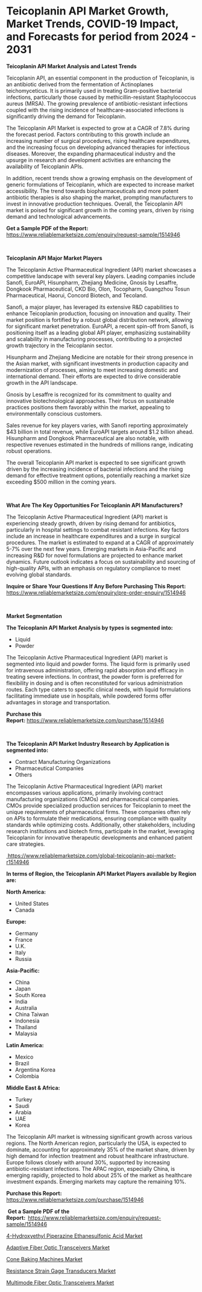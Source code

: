 <p><h1>Teicoplanin API Market Growth, Market Trends, COVID-19 Impact, and Forecasts for period from 2024 - 2031</h1></p><p><strong>Teicoplanin API Market Analysis and Latest Trends</strong></p>
<p><p>Teicoplanin API, an essential component in the production of Teicoplanin, is an antibiotic derived from the fermentation of Actinoplanes teichomyceticus. It is primarily used in treating Gram-positive bacterial infections, particularly those caused by methicillin-resistant Staphylococcus aureus (MRSA). The growing prevalence of antibiotic-resistant infections coupled with the rising incidence of healthcare-associated infections is significantly driving the demand for Teicoplanin.</p><p>The Teicoplanin API Market is expected to grow at a CAGR of 7.8% during the forecast period. Factors contributing to this growth include an increasing number of surgical procedures, rising healthcare expenditures, and the increasing focus on developing advanced therapies for infectious diseases. Moreover, the expanding pharmaceutical industry and the upsurge in research and development activities are enhancing the availability of Teicoplanin APIs.</p><p>In addition, recent trends show a growing emphasis on the development of generic formulations of Teicoplanin, which are expected to increase market accessibility. The trend towards biopharmaceuticals and more potent antibiotic therapies is also shaping the market, prompting manufacturers to invest in innovative production techniques. Overall, the Teicoplanin API market is poised for significant growth in the coming years, driven by rising demand and technological advancements.</p></p>
<p><strong>Get a Sample PDF of the Report:&nbsp;</strong> <a href="https://www.reliablemarketsize.com/enquiry/request-sample/1514946?utm_campaign=1591&utm_medium=2&utm_source=Github&utm_content=ia&utm_term=27102024&utm_id=teicoplanin-api">https://www.reliablemarketsize.com/enquiry/request-sample/1514946</a></p>
<p>&nbsp;</p>
<p><strong>Teicoplanin API Major Market Players</strong></p>
<p><p>The Teicoplanin Active Pharmaceutical Ingredient (API) market showcases a competitive landscape with several key players. Leading companies include Sanofi, EuroAPI, Hisunpharm, Zhejiang Medicine, Gnosis by Lesaffre, Dongkook Pharmaceutical, CKD Bio, Olon, Tocopharm, Guangzhou Tosun Pharmaceutical, Haorui, Concord Biotech, and Tecoland.</p><p>Sanofi, a major player, has leveraged its extensive R&D capabilities to enhance Teicoplanin production, focusing on innovation and quality. Their market position is fortified by a robust global distribution network, allowing for significant market penetration. EuroAPI, a recent spin-off from Sanofi, is positioning itself as a leading global API player, emphasizing sustainability and scalability in manufacturing processes, contributing to a projected growth trajectory in the Teicoplanin sector.</p><p>Hisunpharm and Zhejiang Medicine are notable for their strong presence in the Asian market, with significant investments in production capacity and modernization of processes, aiming to meet increasing domestic and international demand. Their efforts are expected to drive considerable growth in the API landscape.</p><p>Gnosis by Lesaffre is recognized for its commitment to quality and innovative biotechnological approaches. Their focus on sustainable practices positions them favorably within the market, appealing to environmentally conscious customers.</p><p>Sales revenue for key players varies, with Sanofi reporting approximately $43 billion in total revenue, while EuroAPI targets around $1.2 billion ahead. Hisunpharm and Dongkook Pharmaceutical are also notable, with respective revenues estimated in the hundreds of millions range, indicating robust operations.</p><p>The overall Teicoplanin API market is expected to see significant growth driven by the increasing incidence of bacterial infections and the rising demand for effective treatment options, potentially reaching a market size exceeding $500 million in the coming years.</p></p>
<p>&nbsp;</p>
<p><strong>What Are The Key Opportunities For Teicoplanin API Manufacturers?</strong></p>
<p><p>The Teicoplanin Active Pharmaceutical Ingredient (API) market is experiencing steady growth, driven by rising demand for antibiotics, particularly in hospital settings to combat resistant infections. Key factors include an increase in healthcare expenditures and a surge in surgical procedures. The market is estimated to expand at a CAGR of approximately 5-7% over the next few years. Emerging markets in Asia-Pacific and increasing R&D for novel formulations are projected to enhance market dynamics. Future outlook indicates a focus on sustainability and sourcing of high-quality APIs, with an emphasis on regulatory compliance to meet evolving global standards.</p></p>
<p><strong>Inquire or Share Your Questions If Any Before Purchasing This Report:</strong> <a href="https://www.reliablemarketsize.com/enquiry/pre-order-enquiry/1514946?utm_campaign=1591&utm_medium=2&utm_source=Github&utm_content=ia&utm_term=27102024&utm_id=teicoplanin-api">https://www.reliablemarketsize.com/enquiry/pre-order-enquiry/1514946</a></p>
<p>&nbsp;</p>
<p><strong>Market Segmentation</strong></p>
<p><strong>The Teicoplanin API Market Analysis by types is segmented into:</strong></p>
<p><ul><li>Liquid</li><li>Powder</li></ul></p>
<p><p>The Teicoplanin Active Pharmaceutical Ingredient (API) market is segmented into liquid and powder forms. The liquid form is primarily used for intravenous administration, offering rapid absorption and efficacy in treating severe infections. In contrast, the powder form is preferred for flexibility in dosing and is often reconstituted for various administration routes. Each type caters to specific clinical needs, with liquid formulations facilitating immediate use in hospitals, while powdered forms offer advantages in storage and transportation.</p></p>
<p><strong>Purchase this Report:&nbsp;</strong><a href="https://www.reliablemarketsize.com/purchase/1514946?utm_campaign=1591&utm_medium=2&utm_source=Github&utm_content=ia&utm_term=27102024&utm_id=teicoplanin-api">https://www.reliablemarketsize.com/purchase/1514946</a></p>
<p>&nbsp;</p>
<p><strong>The Teicoplanin API Market Industry Research by Application is segmented into:</strong></p>
<p><ul><li>Contract Manufacturing Organizations</li><li>Pharmaceutical Companies</li><li>Others</li></ul></p>
<p><p>The Teicoplanin Active Pharmaceutical Ingredient (API) market encompasses various applications, primarily involving contract manufacturing organizations (CMOs) and pharmaceutical companies. CMOs provide specialized production services for Teicoplanin to meet the unique requirements of pharmaceutical firms. These companies often rely on APIs to formulate their medications, ensuring compliance with quality standards while optimizing costs. Additionally, other stakeholders, including research institutions and biotech firms, participate in the market, leveraging Teicoplanin for innovative therapeutic developments and enhanced patient care strategies.</p></p>
<p><a href="https://www.reliablemarketsize.com/global-teicoplanin-api-market-r1514946?utm_campaign=1591&utm_medium=2&utm_source=Github&utm_content=ia&utm_term=27102024&utm_id=teicoplanin-api">&nbsp;https://www.reliablemarketsize.com/global-teicoplanin-api-market-r1514946</a></p>
<p><strong>In terms of Region, the Teicoplanin API Market Players available by Region are:</strong></p>
<p>
    <p> <strong> North America: </strong>
        <ul>
            <li>United States</li>
            <li>Canada</li>
        </ul>
        </p> 
    <p> <strong> Europe: </strong>
        <ul>
            <li>Germany</li>
            <li>France</li>
            <li>U.K.</li>
            <li>Italy</li>
            <li>Russia</li>
        </ul>
        </p> 
    <p> <strong> Asia-Pacific: </strong>
        <ul>
            <li>China</li>
            <li>Japan</li>
            <li>South Korea</li>
            <li>India</li>
            <li>Australia</li>
            <li>China Taiwan</li>
            <li>Indonesia</li>
            <li>Thailand</li>
            <li>Malaysia</li>
        </ul>
        </p> 
    <p> <strong> Latin America: </strong>
        <ul>
            <li>Mexico</li>
            <li>Brazil</li>
            <li>Argentina Korea</li>
            <li>Colombia</li>
        </ul>
        </p> 
    <p> <strong> Middle East & Africa: </strong>
        <ul>
            <li>Turkey</li>
            <li>Saudi</li>
            <li>Arabia</li>
            <li>UAE</li>
            <li>Korea</li>
        </ul>
    </p>
    </p>
<p><p>The Teicoplanin API market is witnessing significant growth across various regions. The North American region, particularly the USA, is expected to dominate, accounting for approximately 35% of the market share, driven by high demand for infection treatment and robust healthcare infrastructure. Europe follows closely with around 30%, supported by increasing antibiotic-resistant infections. The APAC region, especially China, is emerging rapidly, projected to hold about 25% of the market as healthcare investment expands. Emerging markets may capture the remaining 10%.</p></p>
<p><strong>Purchase this Report: </strong><a href="https://www.reliablemarketsize.com/purchase/1514946?utm_campaign=1591&utm_medium=2&utm_source=Github&utm_content=ia&utm_term=27102024&utm_id=teicoplanin-api">https://www.reliablemarketsize.com/purchase/1514946</a></p>
<p>&nbsp;<strong>Get a Sample PDF of the Report:&nbsp;&nbsp;</strong><a href="https://www.reliablemarketsize.com/enquiry/request-sample/1514946?utm_campaign=1591&utm_medium=2&utm_source=Github&utm_content=ia&utm_term=27102024&utm_id=teicoplanin-api">https://www.reliablemarketsize.com/enquiry/request-sample/1514946</a></p>
<p><strong></strong></p>
<p><p><a href="https://www.linkedin.com/pulse/4-hydroxyethyl-piperazine-ethanesulfonic-acid-spectrum-usage-7wauc?utm_campaign=1591&utm_medium=2&utm_source=Github&utm_content=ia&utm_term=27102024&utm_id=teicoplanin-api">4-Hydroxyethyl Piperazine Ethanesulfonic Acid Market</a></p><p><a href="https://www.linkedin.com/pulse/exploring-adaptive-fiber-optic-transceivers-market-dynamics-phb6c?utm_campaign=1591&utm_medium=2&utm_source=Github&utm_content=ia&utm_term=27102024&utm_id=teicoplanin-api">Adaptive Fiber Optic Transceivers Market</a></p><p><a href="https://github.com/gailasejs/Market-Research-Report-List-1/blob/main/cone-baking-machines-market.md?utm_campaign=1591&utm_medium=2&utm_source=Github&utm_content=ia&utm_term=27102024&utm_id=teicoplanin-api">Cone Baking Machines Market</a></p><p><a href="https://www.linkedin.com/pulse/emerging-trends-resistance-strain-gage-transducers-market-global-rzywc?utm_campaign=1591&utm_medium=2&utm_source=Github&utm_content=ia&utm_term=27102024&utm_id=teicoplanin-api">Resistance Strain Gage Transducers Market</a></p><p><a href="https://www.linkedin.com/pulse/multimode-fiber-optic-transceivers-market-global-insights-regional-yiiwc?utm_campaign=1591&utm_medium=2&utm_source=Github&utm_content=ia&utm_term=27102024&utm_id=teicoplanin-api">Multimode Fiber Optic Transceivers Market</a></p></p>